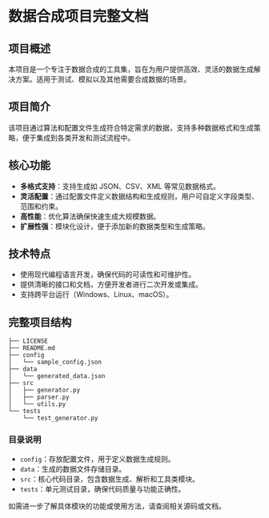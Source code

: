 # 数据合成项目完整文档

## 项目概述
本项目是一个专注于数据合成的工具集，旨在为用户提供高效、灵活的数据生成解决方案。适用于测试、模拟以及其他需要合成数据的场景。

## 项目简介
该项目通过算法和配置文件生成符合特定需求的数据，支持多种数据格式和生成策略，便于集成到各类开发和测试流程中。

## 核心功能
- **多格式支持**：支持生成如 JSON、CSV、XML 等常见数据格式。
- **灵活配置**：通过配置文件定义数据结构和生成规则，用户可自定义字段类型、范围和约束。
- **高性能**：优化算法确保快速生成大规模数据。
- **扩展性强**：模块化设计，便于添加新的数据类型和生成策略。

## 技术特点
- 使用现代编程语言开发，确保代码的可读性和可维护性。
- 提供清晰的接口和文档，方便开发者进行二次开发或集成。
- 支持跨平台运行（Windows、Linux、macOS）。

## 完整项目结构
```
├── LICENSE
├── README.md
├── config
│   └── sample_config.json
├── data
│   └── generated_data.json
├── src
│   ├── generator.py
│   ├── parser.py
│   └── utils.py
└── tests
    └── test_generator.py
```

### 目录说明
- `config`：存放配置文件，用于定义数据生成规则。
- `data`：生成的数据文件存储目录。
- `src`：核心代码目录，包含数据生成、解析和工具类模块。
- `tests`：单元测试目录，确保代码质量与功能正确性。

如需进一步了解具体模块的功能或使用方法，请查阅相关源码或文档。